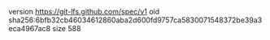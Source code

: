 version https://git-lfs.github.com/spec/v1
oid sha256:6bfb32cb46034612860aba2d600fd9757ca5830071548372be39a3eca4967ac8
size 588
